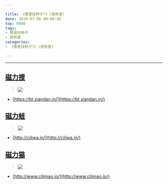 ```yaml
---

title: 《哪里找种子?》(蒸熊掌)
date: 2019-07-06 00:00:02
top: 9900
tags: 
- 哪里找种子
- 蒸熊掌
categories:
- 《哪里找种子?》(蒸熊掌)

---
```


------

<!-- more -->


## [磁力搜](https://bt.xiandan.in/)

> ![](https://user-images.githubusercontent.com/15868458/61181156-c25f4d00-a654-11e9-9871-aab0541e9720.png)

- [https://bt.xiandan.in/](https://bt.xiandan.in/)



## [磁力蛙](http://ciliwa.in/)

> ![](https://user-images.githubusercontent.com/15868458/61181447-4a475600-a659-11e9-9a16-eb7e50cc20cd.png)

- [http://ciliwa.in/](http://ciliwa.in/)



## [磁力猫](http://www.cilimao.io/)

> ![](https://user-images.githubusercontent.com/15868458/61181502-2df7e900-a65a-11e9-9876-57d2e4dfc0e3.png)

- [http://www.cilimao.io/](http://www.cilimao.io/)


